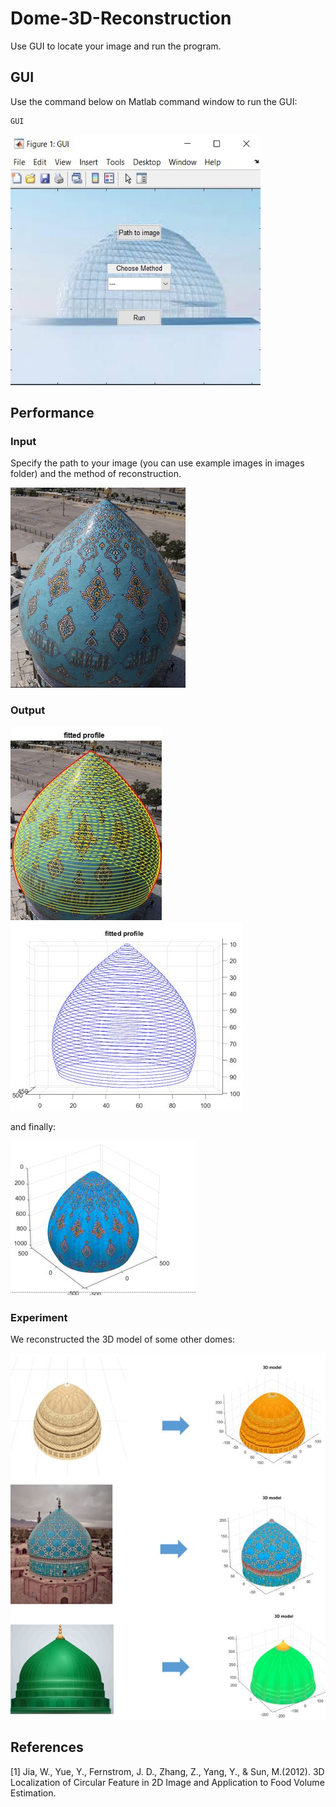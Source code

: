 # Dome-3D-Reconstruction
Use GUI to locate your image and run the program. 

## GUI

Use the command below on Matlab command window to run the GUI:

```bash
GUI
```

<img src="images/6.JPG" width="400" height="400">

## Performance

### Input

Specify the path to your image (you can use example images in images folder) and the method of reconstruction.

<img src="images/example1.jpg" width="280" height="320">


### Output

![Fitted profile](images/2.JPG)
![Fitted profile](images/3.JPG)

and finally:

![3D Model](images/5.JPG)

### Experiment
We reconstructed the 3D model of some other domes:


![3D Model](images/E.png)

## References
<a id="1">[1]</a> 
Jia, W., Yue, Y., Fernstrom, J. D., Zhang, Z., Yang, Y., & Sun, M.(2012). 
3D Localization of Circular Feature in 2D Image and Application to Food Volume Estimation.

